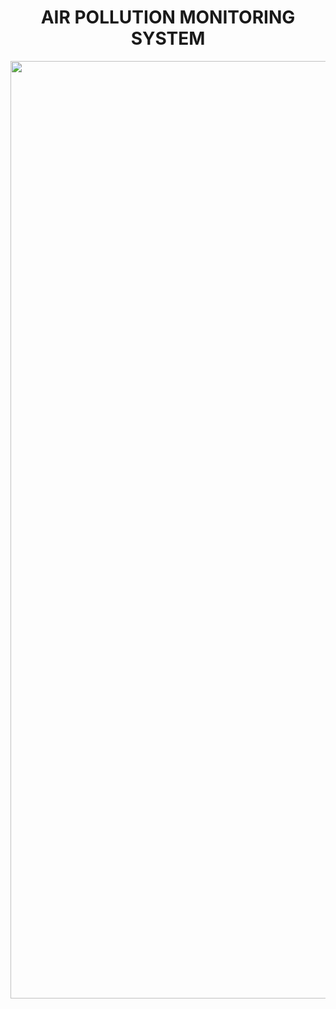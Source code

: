 <h1 align="center"> AIR POLLUTION MONITORING SYSTEM </h1>

<img src="https://raw.githubusercontent.com/Madesh0143/iot-air-pollution-monitoring/main/iot-project-img.png"  width="1500"/>
